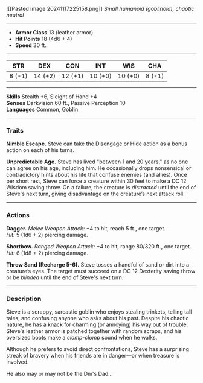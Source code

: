 ![[Pasted image 20241117225158.png]]
_Small humanoid (goblinoid), chaotic neutral_

---

- **Armor Class** 13 (leather armor)
- **Hit Points** 18 (4d6 + 4)
- **Speed** 30 ft.

---

|STR|DEX|CON|INT|WIS|CHA|
|---|---|---|---|---|---|
|8 (-1)|14 (+2)|12 (+1)|10 (+0)|10 (+0)|8 (-1)|

---

**Skills** Stealth +6, Sleight of Hand +4  
**Senses** Darkvision 60 ft., Passive Perception 10  
**Languages** Common, Goblin

---

### Traits

**Nimble Escape.** Steve can take the Disengage or Hide action as a bonus action on each of his turns.

**Unpredictable Age.** Steve has lived "between 1 and 20 years," as no one can agree on his age, including him. He occasionally drops nonsensical or contradictory hints about his life that confuse enemies (and allies). Once per short rest, Steve can force a creature within 30 feet to make a DC 12 Wisdom saving throw. On a failure, the creature is _distracted_ until the end of Steve's next turn, giving disadvantage on the creature’s next attack roll.

---

### Actions

**Dagger.** _Melee Weapon Attack:_ +4 to hit, reach 5 ft., one target.  
_Hit:_ 5 (1d6 + 2) piercing damage.

**Shortbow.** _Ranged Weapon Attack:_ +4 to hit, range 80/320 ft., one target.  
_Hit:_ 6 (1d8 + 2) piercing damage.

**Throw Sand (Recharge 5-6).** Steve tosses a handful of sand or dirt into a creature’s eyes. The target must succeed on a DC 12 Dexterity saving throw or be _blinded_ until the end of Steve's next turn.

---

### Description

Steve is a scrappy, sarcastic goblin who enjoys stealing trinkets, telling tall tales, and confusing anyone who asks about his past. Despite his chaotic nature, he has a knack for charming (or annoying) his way out of trouble. Steve's leather armor is patched together with random scraps, and his oversized boots make a _clomp-clomp_ sound when he walks.

Although he prefers to avoid direct confrontations, Steve has a surprising streak of bravery when his friends are in danger—or when treasure is involved.

He also may or may not be the Dm's Dad...
